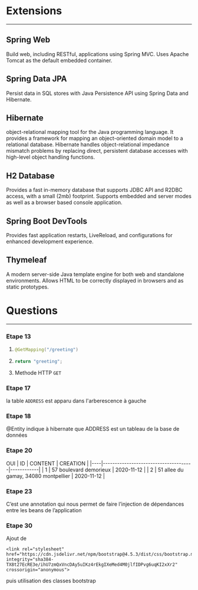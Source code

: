 # Extensions
***
## Spring Web
Build web, including RESTful, applications using Spring MVC. Uses Apache Tomcat as the default embedded container.

## Spring Data JPA
Persist data in SQL stores with Java Persistence API using Spring Data and Hibernate.

## Hibernate
 object-relational mapping tool for the Java programming language. It provides a framework for mapping an object-oriented domain model to a relational database. Hibernate handles object-relational impedance mismatch problems by replacing direct, persistent database accesses with high-level object handling functions. 
 
## H2 Database
Provides a fast in-memory database that supports JDBC API and R2DBC access, with a small (2mb) footprint. Supports embedded and server modes as well as a browser based console application.

## Spring Boot DevTools
Provides fast application restarts, LiveReload, and configurations for enhanced development experience.


## Thymeleaf 
A modern server-side Java template engine for both web and standalone environments. Allows HTML to be correctly displayed in browsers and as static prototypes.

  

# Questions 
***
### Etape 13
1. 
    ```java
    @GetMapping("/greeting")
    ```
2. 
    ```java
    return "greeting";
    ```
3. Methode HTTP `GET`

### Etape 17
la table ```ADDRESS``` est apparu dans l'arberescence à gauche

### Etape 18
@Entity indique à hibernate que ADDRESS est un tableau de la base de données

### Etape 20
OUI
| ID | CONTENT                              | CREATION   |
|----|--------------------------------------|------------|
| 1  | 57 boulevard demorieux               | 2020-11-12 |
| 2  | 51 allee du gamay, 34080 montpellier | 2020-11-12 |

### Etape 23
C’est une annotation qui nous permet de faire l’injection de dépendances entre les beans de l’application

### Etape 30
Ajout de 
```
<link rel="stylesheet" href="https://cdn.jsdelivr.net/npm/bootstrap@4.5.3/dist/css/bootstrap.min.css" integrity="sha384-TX8t27EcRE3e/ihU7zmQxVncDAy5uIKz4rEkgIXeMed4M0jlfIDPvg6uqKI2xXr2" crossorigin="anonymous">
```
puis utilisation des classes bootstrap